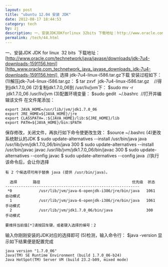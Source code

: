 ```yaml
---
layout: post
title: "ubuntu 12.04 安装 JDK"
date: 2012-08-17 18:44:53
category: tech
by: zj
description: 一、安装JDKJDKforlinux 32bits 下载地址：http://www.oracle.com/technetwork/java/javase/downloads/jdk-7u4-downloads-1591156.html 选择 jdk-7u4-linux-i586.t
permalink: /tech/44.html
---
```

一、安装JDK JDK for linux  32 bits  下载地址：[http://www.oracle.com/technetwork/java/javase/downloads/jdk-7u4-downloads-1591156.html][http_www.oracle.com_technetwork_java_javase_downloads_jdk-7u4-downloads-1591156.html]  选择 jdk-7u4-linux-i586.tar.gz下载 安装过程如下： (1)解压jdk-7u4-linux-i586.tar.gz： $ tar zxvf  jdk-7u4-linux-i586.tar.gz    //得到jdk1.7.0\_06 (2)复制jdk1.7.0\_06到 /usr/liv/jvm下： $sudo mv -r  jdk1.7.0\_06 /usr/liv/jvm (3)配置环境变量： $sudo gedit  ~/.bashrc  //打开并编辑该文件 在文件尾添加：

    export JAVA_HOME=/usr/lib/jvm/jdk1.7.0_06
    export JRE_HOME=${JAVA_HOME}/jre
    export CLASSPATH=.:${JAVA_HOME}/lib:${JRE_HOME}/lib
    export PATH=${JAVA_HOME}/bin:$PATH

保存修改，关闭文件，再执行如下命令使更改生效： $source ~/.bashrc (4)更改系统默认的JDK $ sudo update-alternatives --install /usr/bin/java java /usr/lib/jvm/jdk1.7.0\_06/bin/java 300 $ sudo update-alternatives --install /usr/bin/javac javac /usr/lib/jvm/jdk1.7.0\_06/bin/javac 300 $ sudo update-alternatives --config javac $ sudo update-alternatives --config java  //执行该命令后，会让你选择

    有 2 个候选项可用于替换 java (提供 /usr/bin/java)。
    
      选择       路径                                         优先级  状态
    ------------------------------------------------------------
     *0            /usr/lib/jvm/java-6-openjdk-i386/jre/bin/java   1061      自动模式
      1            /usr/lib/jvm/java-6-openjdk-i386/jre/bin/java   1061      手动模式
      2            /usr/lib/jvm/jdk1.7.0_06/bin/java               300       手动模式
    
    要维持当前值[*]请按回车键，或者键入选择的编号：2

输入你刚刚安装的JDK对应的选择即可 (5)检测，输入命令行： $java -version 显示如下结果便是配置完成

    java version "1.7.0_06"
    Java(TM) SE Runtime Environment (build 1.7.0_06-b24)
    Java HotSpot(TM) Server VM (build 23.2-b09, mixed mode)

   


[http_www.oracle.com_technetwork_java_javase_downloads_jdk-7u4-downloads-1591156.html]: http://www.oracle.com/technetwork/java/javase/downloads/jdk-7u4-downloads-1591156.html

